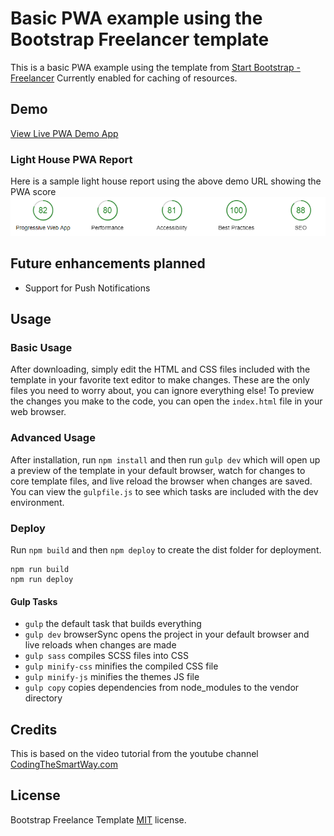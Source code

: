 # Basic PWA example using the Bootstrap Freelancer template 

This is a basic PWA example using the template from [Start Bootstrap - Freelancer](https://startbootstrap.com/template-overviews/freelancer/)
Currently enabled for caching of resources.

## Demo

[View Live PWA Demo App](https://boring-bassi-18d41b.netlify.com/)

### Light House PWA Report

Here is a sample light house report using the above demo URL showing the PWA score
![Light House Repoort](perf/lighthouse.PNG)

## Future enhancements planned

* Support for Push Notifications 

## Usage

### Basic Usage

After downloading, simply edit the HTML and CSS files included with the template in your favorite text editor to make changes. These are the only files you need to worry about, you can ignore everything else! To preview the changes you make to the code, you can open the `index.html` file in your web browser.

### Advanced Usage

After installation, run `npm install` and then run `gulp dev` which will open up a preview of the template in your default browser, watch for changes to core template files, and live reload the browser when changes are saved. You can view the `gulpfile.js` to see which tasks are included with the dev environment.

### Deploy

Run `npm build` and then `npm deploy` to create the dist folder for deployment.

```
npm run build
npm run deploy
```
#### Gulp Tasks

- `gulp` the default task that builds everything
- `gulp dev` browserSync opens the project in your default browser and live reloads when changes are made
- `gulp sass` compiles SCSS files into CSS
- `gulp minify-css` minifies the compiled CSS file
- `gulp minify-js` minifies the themes JS file
- `gulp copy` copies dependencies from node_modules to the vendor directory

## Credits

This is based on the video tutorial from the youtube channel [CodingTheSmartWay.com](https://www.youtube.com/watch?v=M_gWF8Cw6KY )

## License

Bootstrap Freelance Template [MIT](LICENSE) license.
